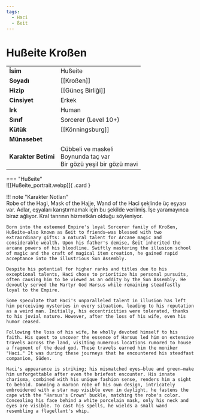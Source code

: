 ```yaml
---
tags:
  - Haci
  - ßeit
---  
```

# Hußeite Kroßen  
  
<div class="grid" markdown>  
  
|  |  |  
|---|---|  
| **İsim** | Hußeite |  
| **Soyadı** | [[Kroßen]] |  
| **Hizip** | [[Güneş Birliği]] |  
| **Cinsiyet** | Erkek |  
| **Irk** | Human |  
| **Sınıf** | Sorcerer (Level 10+) |  
| **Kütük** | [[Könningsburg]] |  
| **Münasebet** |  |  
| **Karakter Betimi** | Cübbeli ve maskeli<br>Boynunda taç var<br>Bir gözü yeşil bir gözü mavi |  
  
  
=== "Hußeite"  
	![[Hußeite_portrait.webp]]{ .card }  
  
</div>  
  
!!! note "Karakter Notları"  
	Robe of the Hagi, Mask of the Hajje, Wand of the Haci şeklinde üç eşyası var. Adlar, eşyaları karıştırmamak için bu şekilde verilmiş. İşe yaramayınca biraz ağlıyor. Kral tanrının hizmetkârı olduğu söyleniyor.  
	  
	Born into the esteemed Empire's loyal Sorcerer family of Kroßen, Hußeite—also known as ßeit to friends—was blessed with two extraordinary gifts: a natural talent for Arcane magic and considerable wealth. Upon his father's demise, ßeit inherited the arcane powers of his bloodline. Swiftly mastering the illusion school of magic and the craft of magical item creation, he gained rapid acceptance into the illustrious Sun Assembly.  
	  
	Despite his potential for higher ranks and titles due to his exceptional talents, Haci chose to prioritize his personal pursuits, often causing him to be viewed as an oddity by the Sun Assembly. He devoutly served the Martyr God Harsus while remaining steadfastly loyal to the Empire.  
	  
	Some speculate that Haci's unparalleled talent in illusion has left him perceiving mysteries in every situation, leading to his reputation as a weird man. Initially, his eccentricities were tolerated, thanks to his jovial nature. However, after the loss of his wife, even his humor ceased.  
	  
	Following the loss of his wife, he wholly devoted himself to his faith. His quest to uncover the essence of Harsus led him on extensive travels across the land, visiting numerous locations rumored to house a fragment of the dead god. These travels earned him the moniker "Haci." It was during these journeys that he encountered his steadfast companion, Süden.  
	  
	Haci's appearance is striking; his mismatched eyes—blue and green—make him unforgettable after even the briefest encounter. His innate charisma, combined with his unique fashion sense, renders him a sight to behold. Donning a maroon robe of his own design, intricately embroidered with a star map visible even in daylight, he fastens the cape with the "Harsus's Crown" buckle, matching the robe's color. Concealing his face behind a white porcelain mask, only his neck and eyes are visible. To cast his spells, he wields a small wand resembling a flagellant's whip.  
